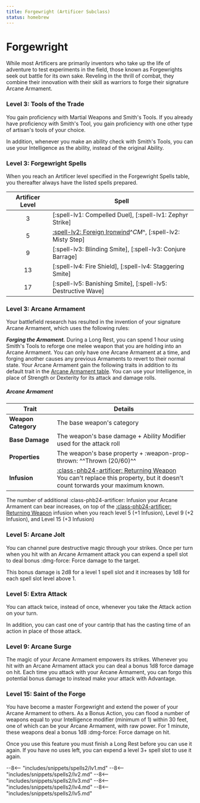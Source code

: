 ```yaml
---
title: Forgewright (Artificer Subclass)
status: homebrew
---
```


# Forgewright

While most Artificers are primarily inventors who take up the life of adventure to test experiments in the field, those known as Forgewrights seek out battle for its own sake. Reveling in the thrill of combat, they combine their innovation with their skill as warriors to forge their signature Arcane Armament.

### Level 3: Tools of the Trade

You gain proficiency with Martial Weapons and Smith's Tools. If you already have proficiency with Smith's Tool, you gain proficiency with one other type of artisan's tools of your choice.

In addition, whenever you make an ability check with Smith's Tools, you can use your Intelligence as the ability, instead of the original Ability.

### Level 3: Forgewright Spells

When you reach an Artificer level specified in the Forgewright Spells table, you thereafter always have the listed spells prepared.

| Artificer Level | Spell |
|:-:|---|
| 3 | [:spell-lv1: Compelled Duel], [:spell-lv1: Zephyr Strike] |
| 5 | [:spell-lv2: Foreign Ironwind]^*CM*^, [:spell-lv2: Misty Step] |
| 9 | [:spell-lv3: Blinding Smite], [:spell-lv3: Conjure Barrage] |
| 13 | [:spell-lv4: Fire Shield], [:spell-lv4: Staggering Smite] |
| 17 | [:spell-lv5: Banishing Smite], [:spell-lv5: Destructive Wave] |

[:spell-lv2: Foreign Ironwind]: ../../spells/description/additional/homebrew/level-2.md#foreign-ironwind

### Level 3: Arcane Armament

Your battlefield research has resulted in the invention of your signature Arcane Armament, which uses the following rules:

***Forging the Armament.*** During a Long Rest, you can spend 1 hour using Smith's Tools to reforge one melee weapon that you are holding into an Arcane Armament. You can only have one Arcane Armament at a time, and forging another causes any previous Armaments to revert to their normal state. Your Arcane Armament gain the following traits in addition to its default trait in the [Arcane Armament table](#arcane-armament). You can use your Intelligence, in place of Strength or Dexterity for its attack and damage rolls. 

##### Arcane Armament

| Trait | Details |
|---|---|
| **Weapon Category** | The base weapon's category |
| **Base Damage** | The weapon's base damage + Ability Modifier used for the attack roll |
| **Properties** | The weapon's base property + :weapon-prop-thrown: ^^Thrown (20/60)^^ | 
| **Infusion** | [:class-phb24-artificer: Returning Weapon] <br>You can't replace this property, but it doesn't count torwards your maximum known. |

The number of additional :class-phb24-artificer: Infusion your Arcane Armament can bear increases, on top of the [:class-phb24-artificer: Returning Weapon] infusion when you reach level 5 (+1 Infusion), Level 9 (+2 Infusion), and Level 15 (+3 Infusion)

[:class-phb24-artificer: Returning Weapon]: ../../option/class-options/artificer-infusion/tce.md#returning-weapon

### Level 5: Arcane Jolt

You can channel pure destructive magic through your strikes. Once per turn when you hit with an Arcane Armament attack you can expend a spell slot to deal bonus :dmg-force: Force damage to the target. 

This bonus damage is 2d8 for a level 1 spell slot and it increases by 1d8 for each spell slot level above 1.

### Level 5: Extra Attack

You can attack twice, instead of once, whenever you take the Attack action on your turn.

In addition, you can cast one of your cantrip that has the casting time of an action in place of those attack.

### Level 9: Arcane Surge

The magic of your Arcane Armament empowers its strikes. Whenever you hit with an Arcane Armament attack you can deal a bonus 1d8 force damage on hit. Each time you attack with your Arcane Armament, you can forgo this potential bonus damage to instead make your attack with Advantage.

### Level 15: Saint of the Forge

You have become a master Forgewright and extend the power of your Arcane Armament to others. As a Bonus Action, you can flood a number of weapons equal to your Intelligence modifier (minimum of 1) within 30 feet, one of which can be your Arcane Armament, with raw power. For 1 minute, these weapons deal a bonus 1d8 :dmg-force: Force damage on hit.

Once you use this feature you must finish a Long Rest before you can use it again. If you have no uses left, you can expend a level 3+ spell slot to use it again.

--8<-- "includes/snippets/spells2/lv1.md"
--8<-- "includes/snippets/spells2/lv2.md"
--8<-- "includes/snippets/spells2/lv3.md"
--8<-- "includes/snippets/spells2/lv4.md"
--8<-- "includes/snippets/spells2/lv5.md"